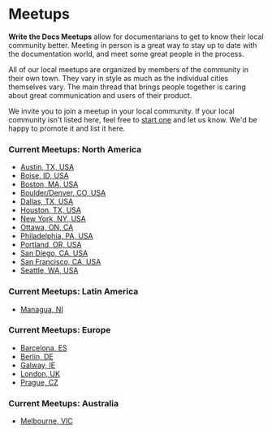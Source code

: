 Meetups
=======

**Write the Docs Meetups** allow for documentarians to get to know their
local community better. Meeting in person is a great way to stay up to
date with the documentation world, and meet some great people in the
process.

All of our local meetups are organized by members of the community in
their own town. They vary in style as much as the individual cities
themselves vary. The main thread that brings people together is caring
about great communication and users of their product.

We invite you to join a meetup in your local community. If your local
community isn't listed here, feel free to [start one](../organizer-guide/meetups/starting.rst) and let us know.
We'd be happy to promote it and list it here.

### Current Meetups: North America

-   [Austin, TX, USA](http://www.meetup.com/WriteTheDocs-ATX-Meetup/)
-   [Boise, ID, USA](http://www.meetup.com/Write-the-Docs-Boise/)
-   [Boston, MA, USA](http://www.meetup.com/Write-the-Docs-BOS/)
-   [Boulder/Denver, CO, USA](http://www.meetup.com/Boulder-Denver-WriteTheDocs-Meetup/)
-   [Dallas, TX, USA](http://www.meetup.com/Write-the-Docs-Dallas/)
-   [Houston, TX, USA](https://www.meetup.com/Write-the-Docs-Houston/)
-   [New York, NY, USA](http://www.meetup.com/Write-The-Docs-NY/)
-   [Ottawa, ON, CA](http://www.meetup.com/Write-The-Docs-YOW-Ottawa/)
-   [Philadelphia, PA, USA](http://www.meetup.com/Write-The-Docs-Philly/)
-   [Portland, OR, USA](http://www.meetup.com/Write-The-Docs-PDX/)
-   [San Diego, CA, USA](http://www.meetup.com/Write-the-Docs-San-Diego-CA/)
-   [San Francisco, CA, USA](http://www.meetup.com/Write-the-Docs/)
-   [Seattle, WA, USA](http://www.meetup.com/Write-The-Docs-Seattle/)

### Current Meetups: Latin America

-   [Managua, NI](http://www.linuxtour.org/eventos/write-the-docs-managua/)

### Current Meetups: Europe

-   [Barcelona, ES](http://www.meetup.com/Write-the-Docs-Barcelona/)     
-   [Berlin, DE](http://www.meetup.com/Write-The-Docs-Berlin/)     
-   [Galway, IE](http://www.meetup.com/Write-The-Docs-Ireland/)
-   [London, UK](http://www.meetup.com/Write-The-Docs-London/)
-   [Prague, CZ](http://www.meetup.com/Write-The-Docs-Prague/)

### Current Meetups: Australia

-   [Melbourne, VIC](http://www.meetup.com/Write-the-Docs-Melbourne/)
